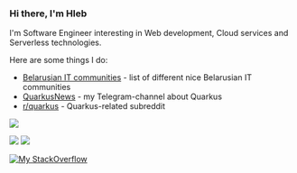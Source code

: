 ### Hi there, I'm Hleb

I'm Software Engineer interesting in Web development, Cloud services and Serverless technologies.

Here are some things I do:
 - [Belarusian IT communities](https://github.com/hleb-kastseika/belarusian-it-communities) - list of different nice Belarusian IT communities
 - [QuarkusNews](https://t.me/quarkusnews) - my Telegram-channel about Quarkus
 - [r/quarkus](https://www.reddit.com/r/quarkus) - Quarkus-related subreddit

![](https://github-profile-summary-cards.vercel.app/api/cards/profile-details?username=hleb-kastseika&theme=default)

![](https://github-profile-summary-cards.vercel.app/api/cards/stats?username=hleb-kastseika&theme=default)
![](https://github-profile-summary-cards.vercel.app/api/cards/most-commit-language?username=hleb-kastseika&theme=default)

[![My StackOverflow](https://github-readme-stackoverflow.vercel.app/?userID=1145792)](https://stackoverflow.com/users/1145792/hleb-kastseika)

